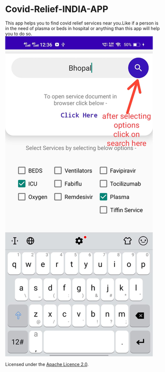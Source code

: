 # Covid-Relief-INDIA-APP
This app helps you to find covid relief services near you.Like if a person is in the need of plasma or beds 
in hospital or anything than this app will help you to do so.
![alt text](https://github.com/rahul7400/Covid-Relief-INDIA-APP/blob/master/images/1.jpeg)

Licensed under the [Apache Licence 2.0](LICENSE).
